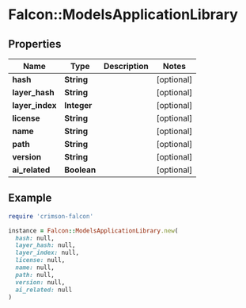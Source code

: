 # Falcon::ModelsApplicationLibrary

## Properties

| Name | Type | Description | Notes |
| ---- | ---- | ----------- | ----- |
| **hash** | **String** |  | [optional] |
| **layer_hash** | **String** |  | [optional] |
| **layer_index** | **Integer** |  | [optional] |
| **license** | **String** |  | [optional] |
| **name** | **String** |  | [optional] |
| **path** | **String** |  | [optional] |
| **version** | **String** |  | [optional] |
| **ai_related** | **Boolean** |  | [optional] |

## Example

```ruby
require 'crimson-falcon'

instance = Falcon::ModelsApplicationLibrary.new(
  hash: null,
  layer_hash: null,
  layer_index: null,
  license: null,
  name: null,
  path: null,
  version: null,
  ai_related: null
)
```

